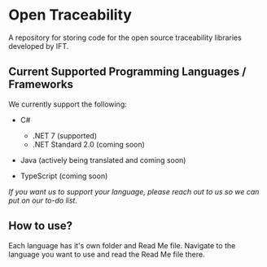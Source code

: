 # Open Traceability
A repository for storing code for the open source traceability libraries developed by IFT. 

## Current Supported Programming Languages / Frameworks
We currently support the following:
- C#
    - .NET 7 (supported)
    - .NET Standard 2.0 (coming soon)

- Java (actively being translated and coming soon)
- TypeScript (coming soon)

*If you want us to support your language, please reach out to us so we can put on our to-do list.*

## How to use?
Each language has it's own folder and Read Me file. Navigate to the language you want to use and read the Read Me file there.

